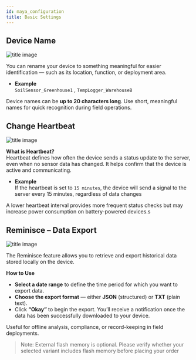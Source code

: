 ```yaml
---
id: maya_configuration
title: Basic Settings
---
```


## Device Name

![title image](/img/mayascreens/name.svg)

You can rename your device to something meaningful for easier identification — such as its location, function, or deployment area.

- **Example**  
  `SoilSensor_Greenhouse1` , `TempLogger_WarehouseB`

Device names can be **up to 20 characters long**. Use short, meaningful names for quick recognition during field operations.

## Change Heartbeat

![title image](/img/mayascreens/heartbeat.svg)

**What is Heartbeat?**  
Heartbeat defines how often the device sends a status update to the server, even when no sensor data has changed. It helps confirm that the device is active and communicating.

- **Example**  
  If the heartbeat is set to `15 minutes`, the device will send a signal to the server every 15 minutes, regardless of data changes

A lower heartbeat interval provides more frequent status checks but may increase power consumption on battery-powered devices.s

## Reminisce – Data Export

![title image](/img/mayascreens/reminas.svg)

The Reminisce feature allows you to retrieve and export historical data stored locally on the device.

**How to Use**  
  - **Select a date range** to define the time period for which you want to export data.
  - **Choose the export format** — either **JSON** (structured) or **TXT** (plain text).
  - Click **“Okay”** to begin the export. You’ll receive a notification once the data has been successfully downloaded to your device.

Useful for offline analysis, compliance, or record-keeping in field deployments.

>Note: External flash memory is optional. Please verify whether your selected variant includes flash memory before placing your order